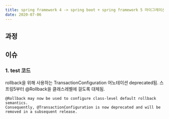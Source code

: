 ```yaml
---
title: spring framework 4 -> spring boot + spring framework 5 마이그레이션
date: 2020-07-06
---
```


## 과정


## 이슈
### 1. test 코드
rollback을 위해 사용하는 TransactionConfiguration 어노테이션 deprecated됨. 스프링5부터 @Rollback을 클래스레벨에 걸도록 대체됨.
```text
@Rollback may now be used to configure class-level default rollback semantics.
Consequently, @TransactionConfiguration is now deprecated and will be removed in a subsequent release.
```
